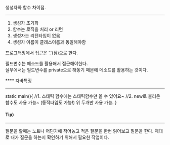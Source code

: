 생성자와 함수 차이점.

---

1. 생성자 초기화
2. 함수는 로직을 처리 or 리턴
3. 생성자는 리턴타입이 없음
4. 생성자 이름이 클래스이름과 동일해야함

프로그래밍에서 접근은 '.'(점)으로 한다.

필드변수는 메소드를 활용해서 접근해야한다.  
실무에서는 필드변수를 private으로 해놓기 때문에 메소드를 활용하는 것이다.

\*\*\*\* 자바특징

---

static main(){
//1. 스태틱 함수에는 스태틱함수만 올 수 있어요~
//2. new로 불러온 함수도 사용 가능~
(동적타입도 가능!)
위 두개만 사용 가능.
}

#### Tip)

---

질문을 할때는 노트나 어딘가에 적어놓고 적은 질문을 한번 읽어보고 질문을 한다.
제대로 내가 질문을 하는지 확인하기 위해서 필요한 작업이다.
